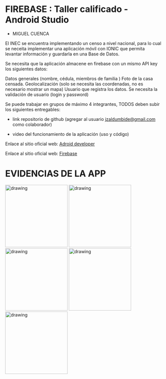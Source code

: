 # FIREBASE : Taller calificado - Android Studio
 
  
 - MIGUEL CUENCA


El INEC se encuentra implementando un censo a nivel nacional, para lo cual se neceita implementar una aplicación móvil con IONIC que permita levantar información y guardarla en una Base de Datos.

Se necesita que la aplicación almacene en firebase con un mismo API key los siguientes datos:

Datos generales (nombre, cédula, miembros de familia )
Foto de la casa censada.
Geolocalización (solo se necesita las coordenadas, no es necesario mostrar un mapa)
Usuario que registra los datos.
Se necesita la validación de usuario (login y password) 

Se puede trabajar en grupos de máximo 4 integrantes, TODOS deben subir los siguientes entregables:

- link repositorio de github (agregar al usuario jzaldumbide@gmail.com como colaborador)

- video del funcionamiento de la aplicación (uso y código)


Enlace al sitio oficial web: [Adroid developer]

Enlace al sitio oficial web: [Firebase]

  [Adroid developer]: https://developer.android.com/
  [Firebase]: https://firebase.google.com/docs?hl=es-419


EVIDENCIAS DE LA APP
========

<img src="https://i.ibb.co/k69PkFj/Screenshot-20220904-212621.png" alt="drawing" width="200"/>
<img src="https://i.ibb.co/3s836Qm/Screenshot-20220904-211821.png"  alt="drawing" width="200"/>
<img src="https://i.ibb.co/TwFPBVc/Screenshot-20220904-211812.png" alt="drawing" width="200"/>
<img src="https://i.ibb.co/PWDNd12/Screenshot-20220904-211731.png" alt="drawing" width="200"/>
<img src="https://i.ibb.co/5FvrtVt/Screenshot-20220904-211750.png" alt="drawing" width="200"/>
